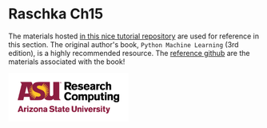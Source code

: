 Raschka Ch15
============

The materials hosted [in this nice tutorial repository][0] are used for
reference in this section. The original author's book, `Python Machine
Learning` (3rd edition), is a highly recommended resource. The
[reference github][1] are the materials associated with the book!

<img src="../../../assets/ASURC_logo.png" width="240">

[0]: https://github.com/rasbt/python-machine-learning-book-3rd-edition/tree/master/ch15
[1]: https://github.com/rasbt/python-machine-learning-book-3rd-edition
